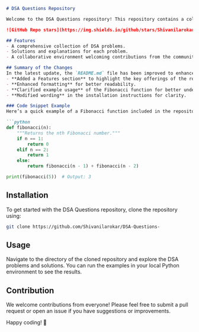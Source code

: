 ```markdown
# DSA Questions Repository

Welcome to the DSA Questions repository! This repository contains a collection of Data Structures and Algorithms (DSA) problems designed to help you enhance your coding skills.

![GitHub Repo stars](https://img.shields.io/github/stars/Shivanilarokar/DSA-Questions-) ![GitHub forks](https://img.shields.io/github/forks/Shivanilarokar/DSA-Questions-) ![GitHub issues](https://img.shields.io/github/issues/Shivanilarokar/DSA-Questions-)

## Features
- A comprehensive collection of DSA problems.
- Solutions and explanations for each problem.
- A collaborative environment welcoming contributions from the community. 🎉

## Summary of the Changes
In the latest update, the `README.md` file has been improved to enhance informativeness and usability:
- **Added a Features section** to highlight the key offerings of the repository.
- **Enhanced formatting** for better readability.
- **Clarified example usage** of the Fibonacci function for better understanding.
- **Modified wording** in the installation instructions for clarity.

### Code Snippet Example
Here’s a quick example of a Fibonacci function included in the repository:

```python
def fibonacci(n):
    """Returns the nth Fibonacci number."""
    if n == 1:
        return 0
    elif n == 2:
        return 1
    else:
        return fibonacci(n - 1) + fibonacci(n - 2)

print(fibonacci(5))  # Output: 3
```

## Installation
To get started with the DSA Questions repository, clone the repository using:

```bash
git clone https://github.com/Shivanilarokar/DSA-Questions-
```

## Usage
Navigate to the directory of the cloned repository and explore the DSA problems and solutions. You can run the examples in your local Python environment to see the results.

## Contribution
We welcome contributions from everyone! Please feel free to submit a pull request or open an issue if you have suggestions or improvements.

Happy coding! 🚀
```